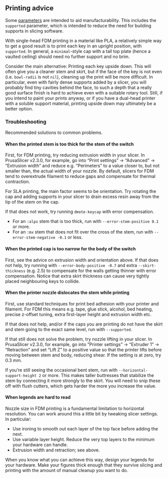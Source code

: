 ## Printing advice

Some [parameters](param.md) are intended to aid manufacturability. This
includes the `supported` parameter, which is intended to reduce the need for
building supports in slicing software.

With single-head FDM printing in a material like PLA, a relatively simple way
to get a good result is to print each key in an upright position, with
`supported`. In general, a `minimal`-style cap with a tall top plate (hence
a vaulted ceiling) should need no further support and no brim.

Consider the main alternative: Printing each key upside down. This will often
give you a cleaner stem and skirt, but if the face of the key is not even (i.e.
`bowl-radii` is not `nil`), cleaning up the print will be more difficult. In
particular, even with fairly dense supports added by a slicer, you will
probably find tiny cavities behind the face, to such a depth that a really good
surface finish is hard to achieve even with a suitable rotary tool. Still, if
you intend to paint your prints anyway, or if you have a dual-head printer with
a soluble support material, printing upside down may ultimately be a better
option.

### Troubleshooting

Recommended solutions to common problems.

#### When the printed stem is too thick for the stem of the switch

First, for FDM printing, try reducing extrusion width in your slicer. In
PrusaSlicer v2.3.0, for example, go into “Print settings” → “Advanced” →
“Extrusion width” and reduce e.g. “Perimeters” to a value closer to, but not
smaller than, the actual width of your nozzle. By default, slicers for FDM tend
to overextrude filament to reduce gaps and compensate for thermal contraction.

For SLA printing, the main factor seems to be orientation. Try rotating the cap
and adding supports in your slicer to drain excess resin away from the tip of
the stem on the cap.

If that does not work, try running `dmote-keycap` with error compensation.

* For an `:alps` stem that is too thick, run with `--error-stem-positive 0.1`
  or more.
* For an `:mx` stem that does not fit over the cross of the stem, run with
  `--error-stem-negative -0.1` or less.

#### When the printed cap is too narrow for the body of the switch

First, see the advice on extrusion width and orientation above. If that does
not help, try running with `--error-body-positive -0.7` and extra
`--skirt-thickness` (e.g.  2.5) to compensate for the walls getting thinner
with error compensation. Notice that extra skirt thickness can cause very
tightly placed neighbouring keys to collide.

#### When the printer nozzle dislocates the stem while printing

First, use standard techniques for print bed adhesion with your printer and
filament. For FDM this means e.g. tape, glue stick, alcohol, bed heating,
precise z-offset tuning, extra first-layer height and extrusion width etc.

If that does not help, and/or if the caps you are printing do not have the
skirt and stem going to the exact same level, run with `--supported`.

If that still does not solve the problem, try nozzle lifting in your slicer. In
PrusaSlicer v2.3.0, for example, go into “Printer settings” → “Extruder 1” →
“Retraction” and set “Lift Z” to a positive value so that the printer lifts
before moving between stem and body, reducing shear. If the setting is at zero,
try 0.3 mm.

If you’re still seeing the occasional bent stem, run with
`--horizontal-support-height 2` or more. This makes taller buttresses that
stabilize the stem by connecting it more strongly to the skirt. You will need
to snip these off with flush cutters, which gets harder the more you increase
the value.

#### When legends are hard to read

Nozzle size in FDM printing is a fundamental limitation to horizontal
resolution. You can work around this a little bit by tweaking slicer settings.
In particular:

* Use ironing to smooth out each layer of the top face before adding the next.
* Use variable layer height. Reduce the very top layers to the minimum your
  hardware can handle.
* Extrusion width and retraction; see above.

When you know what you can achieve this way, design your legends for your
hardware. Make your figures thick enough that they survive slicing and printing
with the amount of manual cleanup you want to do.
